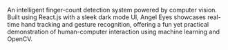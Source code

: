 An intelligent finger-count detection system powered by computer vision. Built using React.js with a sleek dark mode UI, Angel Eyes showcases real-time hand tracking and gesture recognition, offering a fun yet practical demonstration of human-computer interaction using machine learning and OpenCV.

